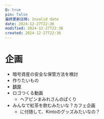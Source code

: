 ```yaml
---
Q: true
pin: false
最終更新日時: Invalid date
date: 2024-12-27T22:36
modified: 2024-12-27T22:36
created: 2024-12-27T22:36
---
```

# 企画

- 暗号資産の安全な保管方法を検討
- 作りたいもの
- [麺屋](https://www.notion.so葵)
- ロゴつくる動画
    - ヘアピンまみれさんのぱくり
- みんなで紅茶を飲むみたいな？カフェ企画
    - に付随して、Kintoのグッズみたいなの？
